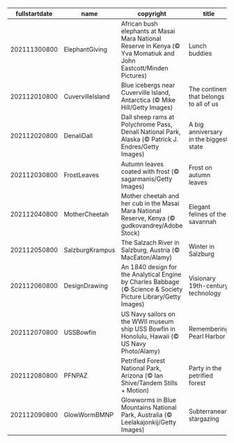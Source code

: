 |fullstartdate|name|copyright|title|image|
|--|--|--|--|--|
202111300800|ElephantGiving|African bush elephants at Masai Mara National Reserve in Kenya (© Yva Momatiuk and John Eastcott/Minden Pictures)|Lunch buddies|![](/en-US/2021/12/202111300800ElephantGiving.jpg)|
202112010800|CuvervilleIsland|Blue icebergs near Cuverville Island, Antarctica (© Mike Hill/Getty Images)|The continent that belongs to all of us|![](/en-US/2021/12/202112010800CuvervilleIsland.jpg)|
202112020800|DenaliDall|Dall sheep rams at Polychrome Pass, Denali National Park, Alaska (© Patrick J. Endres/Getty Images)|A big anniversary in the biggest state|![](/en-US/2021/12/202112020800DenaliDall.jpg)|
202112030800|FrostLeaves|Autumn leaves coated with frost (© sagarmanis/Getty Images)|Frost on autumn leaves|![](/en-US/2021/12/202112030800FrostLeaves.jpg)|
202112040800|MotherCheetah|Mother cheetah and her cub in the Masai Mara National Reserve, Kenya (© gudkovandrey/Adobe Stock)|Elegant felines of the savannah|![](/en-US/2021/12/202112040800MotherCheetah.jpg)|
202112050800|SalzburgKrampus|The Salzach River in Salzburg, Austria (© MacEaton/Alamy)|Winter in Salzburg|![](/en-US/2021/12/202112050800SalzburgKrampus.jpg)|
202112060800|DesignDrawing|An 1840 design for the Analytical Engine by Charles Babbage (© Science & Society Picture Library/Getty Images)|Visionary 19th-century technology|![](/en-US/2021/12/202112060800DesignDrawing.jpg)|
202112070800|USSBowfin|US Navy sailors on the WWII museum ship USS Bowfin in Honolulu, Hawaii (© US Navy Photo/Alamy)|Remembering Pearl Harbor|![](/en-US/2021/12/202112070800USSBowfin.jpg)|
202112080800|PFNPAZ|Petrified Forest National Park, Arizona (© Ian Shive/Tandem Stills + Motion)|Party in the petrified forest|![](/en-US/2021/12/202112080800PFNPAZ.jpg)|
202112090800|GlowWormBMNP|Glowworms in Blue Mountains National Park, Australia (© Leelakajonkij/Getty Images)|Subterranean stargazing|![](/en-US/2021/12/202112090800GlowWormBMNP.jpg)|
